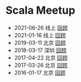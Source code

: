 # Scala Meetup
- 2021-06-26 线上 [回顾](2021-06-26/README.md)
- 2021-01-16 线上 [回顾](2021-01-16/README.md)
- 2019-03-11 北京 [回顾](2019-03-11/README.md)
- 2018-03-17 深圳 [回顾](2018-03-17/README.md)
- 2017-04-22 北京 [回顾](2017-04-22/README.md)
- 2017-03-26 北京 [回顾](2017-03-26/README.md)
- 2016-01-17 北京 [回顾](2016-01-17/README.md)
